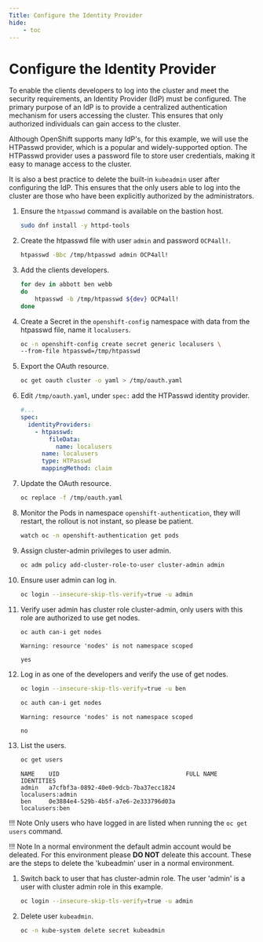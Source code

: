 ```yaml
---
Title: Configure the Identity Provider
hide:
    - toc
---
```


# Configure the Identity Provider

To enable the clients developers to log into the cluster and meet the security requirements, an Identity Provider (IdP) must be configured. The primary purpose of an IdP is to provide a centralized authentication mechanism for users accessing the cluster. This ensures that only authorized individuals can gain access to the cluster.

Although OpenShift supports many IdP's, for this example, we will use the HTPasswd provider, which is a popular and widely-supported option. The HTPasswd provider uses a password file to store user credentials, making it easy to manage access to the cluster.

It is also a best practice to delete the built-in `kubeadmin` user after configuring the IdP. This ensures that the only users able to log into the cluster are those who have been explicitly authorized by the administrators.

1. Ensure the `htpasswd` command is available on the bastion host.

    ```sh
    sudo dnf install -y httpd-tools
    ```

2. Create the htpasswd file with user `admin` and password `OCP4all!`.
    
    ```sh
    htpasswd -Bbc /tmp/htpasswd admin OCP4all!
    ```

3. Add the clients developers.
    
    ```sh
    for dev in abbott ben webb
    do
        htpasswd -b /tmp/htpasswd ${dev} OCP4all!
    done
    ```

4. Create a Secret in the `openshift-config` namespace with data from the htpasswd file, name it `localusers`.
    
    ```sh
    oc -n openshift-config create secret generic localusers \
    --from-file htpasswd=/tmp/htpasswd
    ```

5. Export the OAuth resource.
    
    ```sh
    oc get oauth cluster -o yaml > /tmp/oauth.yaml
    ```

6. Edit `/tmp/oauth.yaml`, under `spec:` add the HTPasswd identity provider.
    
    ```yaml title="/tmp/oauth.yaml"
    #...
    spec:
      identityProviders:
        - htpasswd:
            fileData:
              name: localusers
          name: localusers
          type: HTPasswd
          mappingMethod: claim
    ```
    
7. Update the OAuth resource.
    
    ```sh
    oc replace -f /tmp/oauth.yaml
    ```

8. Monitor the Pods in namespace `openshift-authentication`, they will restart, the rollout is not instant, so please be patient.

    ```sh
    watch oc -n openshift-authentication get pods
    ```

9.  Assign cluster-admin privileges to user admin.
    
    ```sh
    oc adm policy add-cluster-role-to-user cluster-admin admin
    ```

10. Ensure user admin can log in.
    
    ```sh
    oc login --insecure-skip-tls-verify=true -u admin
    ```

11. Verify user admin has cluster role cluster-admin, only users with this role are authorized to use get nodes.
    
    ```sh
    oc auth can-i get nodes
    ```

    ```{.text .no-copy title="Example Output"}
    Warning: resource 'nodes' is not namespace scoped

    yes
    ```

12. Log in as one of the developers and verify the use of get nodes.
    
    ```sh
    oc login --insecure-skip-tls-verify=true -u ben
    ```
    
    ```sh
    oc auth can-i get nodes
    ```

    ```{.text .no-copy title="Example Output"}
    Warning: resource 'nodes' is not namespace scoped

    no
    ```

13. List the users.
    
    ```sh
    oc get users
    ```

    ```{.text .no-copy title="Example Output"}
    NAME    UID                                    FULL NAME   IDENTITIES
    admin   a7cfbf3a-0892-40e0-9dcb-7ba37ecc1824               localusers:admin
    ben     0e3884e4-529b-4b5f-a7e6-2e333796d03a               localusers:ben
    ```

!!! Note 
    Only users who have logged in are listed when running the `oc get users` command.

!!! Note
    In a normal environment the default admin account would be deleated. For this environment please **DO NOT** deleate this account.  These are the steps to delete the 'kubeadmin' user in a normal environment.

1. Switch back to user that has cluster-admin role. The user 'admin' is a user with cluster admin role in this example.
    
    ```sh
    oc login --insecure-skip-tls-verify=true -u admin
    ```

2. Delete user `kubeadmin`.
    
    ```sh
    oc -n kube-system delete secret kubeadmin
    ```
